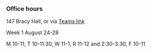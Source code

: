 ### Office hours

147 Bracy Hall, or via [Teams link](https://teams.microsoft.com/l/meetup-join/19%3ameeting_YThkYTdmODctM2ZiOS00MThkLWJjMGEtYzc0NTIxMWRjNWJi%40thread.v2/0?context=%7b%22Tid%22%3a%221c60af7a-ceae-4c39-b574-45d284c025d3%22%2c%22Oid%22%3a%2292f5a7b9-c0d4-4ef3-b8ac-684c5dded0ed%22%7d)

Week 1 August 24-28

M 10-11, T 10-11:30, W 11-1, R 11-12 and 2:30-3:30, F 10-11